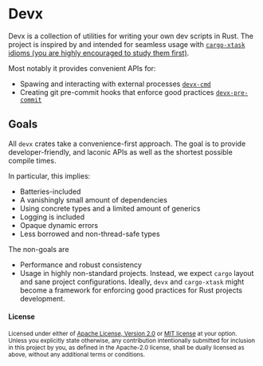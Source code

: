 [cargo-xtask]: https://github.com/matklad/cargo-xtask

# Devx

Devx is a collection of utilities for writing your own dev scripts in Rust.
The project is inspired by and intended for seamless usage with [`cargo-xtask` idioms (you are highly encouraged to study them first)][cargo-xtask].

Most notably it provides convenient APIs for:
- Spawing and interacting with external processes [`devx-cmd`](./devx-cmd/README.md)
- Creating git pre-commit hooks that enforce good practices [`devx-pre-commit`](./devx-pre-commit/README.md)

## Goals

All `devx` crates take a convenience-first approach.
The goal is to provide developer-friendly, and laconic APIs as well as the shortest possible compile times.

In particular, this implies:
- Batteries-included
- A vanishingly small amount of dependencies
- Using concrete types and a limited amount of generics
- Logging is included
- Opaque dynamic errors
- Less borrowed and non-thread-safe types

The non-goals are
- Performance and robust consistency
- Usage in highly non-standard projects. Instead, we expect `cargo` layout and sane project configurations. Ideally, `devx` and `cargo-xtask` might become a framework for enforcing good practices for Rust projects development.

#### License

<sup>
Licensed under either of <a href="LICENSE-APACHE">Apache License, Version
2.0</a> or <a href="LICENSE-MIT">MIT license</a> at your option.
</sup>

<br>

<sub>
Unless you explicitly state otherwise, any contribution intentionally submitted
for inclusion in this project by you, as defined in the Apache-2.0 license, shall be
dually licensed as above, without any additional terms or conditions.
</sub>
